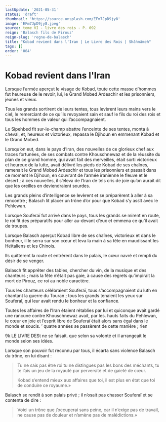 ```yaml
---
lastUpdate: '2021-05-31'
status: 'draft'
thumbnail: 'https://source.unsplash.com/EFm7JpD9jy8'
image: 'EFm7JpD9jy8.jpeg'
source: tome VI - livre des rois - P. 092
reign: 'Balasch fils de Pirouz'
reign-slug: 'regne-de-balasch'
title: "Kobad revient dans l'Iran | Le Livre des Rois | Shâhnâmeh"
tags: []
order: '004'
---
```


# Kobad revient dans l'Iran

Lorsque l’armée aperçut le visage de Kobad, toute cette masse d’hommes fut heureuse de le revoir, lui, le Grand Mobed Ardeschir et les prisonniers, jeunes et vieux.

Tous les grands sortirent de leurs tentes, tous levèrent leurs mains vers le ciel, le remerciant de ce qu’ils revoyaient sain et sauf le fils du roi des rois et tous les hommes de valeur qui l’accompagnaient.

Le Sipehbed fit sur-le-champ abattre l’enceinte de ses tentes, monta à cheval, et, heureux et victorieux, repassa le Djihoun en emmenant Kobad et le Grand Mobed.

Lorsqu’on eut, dans le pays d’Iran, des nouvelles de ce glorieux chef aux traces fortunées, de ses combats contre Khouschnewaz et de la réussite du plan de ce grand homme, qui avait fait des merveilles, était sorti victorieux et heureux de la lutte, avait délivré les pieds de Kobad de ses chaînes, ramenait le Grand Mobed Ardeschir et tous les prisonniers et passait dans ce moment le Djihoun, en couvrant de l’armée iranienne le fleuve et le désert ; à ces nouvelles, il s’éleva de l’Iran de tels cris de joie qu’on aurait dit que les oreilles en deviendraient sourdes.

Les grands pleins d’intelligence se levèrent et se préparèrent à aller à sa rencontre ; Balasch lit placer un trône d’or pour que Kobad s’y assît avec le Pehlewan.

Lorsque Souferaï
fut arrivé dans le pays, tous les grands se mirent en route, le roi fit des préparatifs pour aller au-devant d’eux et emmena ce qu’il avait de troupes.

Lorsque Balasch aperçut Kobad libre de ses chaînes, victorieux et dans le bonheur, il le serra sur son cœur et leva la main à sa tête en maudissant les Heïtaliens et les Chinois.

Ils quittèrent la route et entrèrent dans le palais, le cœur navré et rempli du désir de se venger.

Balasch fit apprêter des tables, chercher du vin, de la musique et des chanteurs ; mais la fête n’était pas gaie, à cause des regrets qu’impirait la mort de Pirouz, ce roi au noble caractère.

Tous les chanteurs célébraient Souferaï, tous s’accompagnaient du luth en chantant la guerre du Touran ; tous les grands tenaient les yeux sur Souferaî, qui leur avait rendu le bonheur et la confiance.

Toutes les affaires de l’Iran étaient rétablies par lui et quiconque avait gardé une rancune contre Khouschnewaz avait, par les. hauts faits du Pehlewan, le cœur en joie et l’esprit libre de Souferaï était alors sans égal dans le monde et soucis. ’
quatre années se passèrent de cette manière ; rien

9k LE LIVRE DESt ne se faisait. que selon sa volonté et il arrangeait le monde selon ses idées.

Lorsque son pouvoir fut reconnu par tous, il écarta sans violence Balasch du trône, en lui disant :

> Tu ne sais pas être roi tu ne distingues pas les bons des méchants, tu te l’ais un jeu de la royauté par perversité et de gaieté de cœur.
>
> Kobad s’entend mieux aux affaires que toi, il est plus en état que toi de conduire ce royaume.»

Balasch se rendit à son palais privé ; il n’osait pas chasser Souferaï et se contenta de dire :

> Voici un trône que j’occuperai sans peine, car il n’exige pas de travail, ne cause pas de douleur et n’amène pas de malédictions.»

